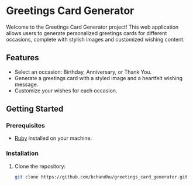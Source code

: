 # Greetings Card Generator

Welcome to the Greetings Card Generator project! This web application allows users to generate personalized greetings cards for different occasions, complete with stylish images and customized wishing content.

## Features

- Select an occasion: Birthday, Anniversary, or Thank You.
- Generate a greetings card with a styled image and a heartfelt wishing message.
- Customize your wishes for each occasion.

## Getting Started

### Prerequisites

- [Ruby](https://www.ruby-lang.org/en/documentation/installation/) installed on your machine.

### Installation

1. Clone the repository:

   ```bash
   git clone https://github.com/bchandhu/greetings_card_generator.git
